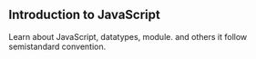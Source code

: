 ## Introduction to JavaScript

Learn about JavaScript, datatypes, module. and others
it follow semistandard convention.
